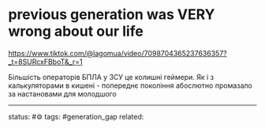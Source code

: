 # previous generation was VERY wrong about our life
https://www.tiktok.com/@lagomua/video/7098704365237636357?_t=8SURcxFBboT&_r=1

Більшість операторів БПЛА у ЗСУ це колишні геймери.
Як і з калькуляторами в кишені - попереднє покоління абослютно промазало за настановами для молодшого

---
status: #⚙️ 
tags: #generation_gap
related: 